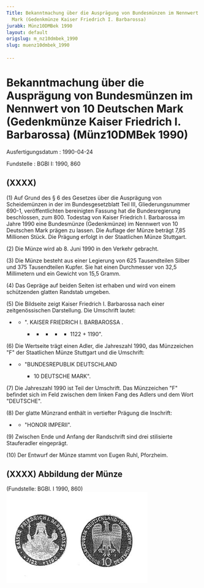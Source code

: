 ```yaml
---
Title: Bekanntmachung über die Ausprägung von Bundesmünzen im Nennwert von 10 Deutschen
  Mark (Gedenkmünze Kaiser Friedrich I. Barbarossa)
jurabk: Münz10DMBek 1990
layout: default
origslug: m_nz10dmbek_1990
slug: muenz10dmbek_1990

---
```


# Bekanntmachung über die Ausprägung von Bundesmünzen im Nennwert von 10 Deutschen Mark (Gedenkmünze Kaiser Friedrich I. Barbarossa) (Münz10DMBek 1990)

Ausfertigungsdatum
:   1990-04-24

Fundstelle
:   BGBl I: 1990, 860



## (XXXX)

(1) Auf Grund des § 6 des Gesetzes über die Ausprägung von Scheidemünzen in der im Bundesgesetzblatt Teil III, Gliederungsnummer 690-1, veröffentlichten bereinigten Fassung hat die Bundesregierung beschlossen, zum 800. Todestag von Kaiser Friedrich I. Barbarossa im Jahre 1990 eine Bundesmünze (Gedenkmünze) im Nennwert von 10 Deutschen Mark prägen zu lassen. Die Auflage der Münze beträgt 7,85 Millionen Stück. Die Prägung erfolgt in der Staatlichen Münze Stuttgart.

(2) Die Münze wird ab 8. Juni 1990 in den Verkehr gebracht.

(3) Die Münze besteht aus einer Legierung von 625 Tausendteilen Silber und 375 Tausendteilen Kupfer. Sie hat einen Durchmesser von 32,5 Millimetern und ein Gewicht von 15,5 Gramm.

(4) Das Gepräge auf beiden Seiten ist erhaben und wird von einem schützenden glatten Randstab umgeben.

(5) Die Bildseite zeigt Kaiser Friedrich I. Barbarossa nach einer zeitgenössischen Darstellung.
Die Umschrift lautet:

*
    *   ". KAISER FRIEDRICH I. BARBAROSSA .

        *
            *
                *
                    *
                        * 1122 + 1190".






















(6) Die Wertseite trägt einen Adler, die Jahreszahl 1990, das Münzzeichen "F" der Staatlichen Münze Stuttgart und die Umschrift:

*
    *   "BUNDESREPUBLIK DEUTSCHLAND

        *   10 DEUTSCHE MARK".










(7) Die Jahreszahl 1990 ist Teil der Umschrift. Das Münzzeichen "F" befindet sich im Feld zwischen dem linken Fang des Adlers und dem Wort "DEUTSCHE".

(8) Der glatte Münzrand enthält in vertiefter Prägung die Inschrift:

*
    *   "HONOR IMPERII".







(9) Zwischen Ende und Anfang der Randschrift sind drei stilisierte Stauferadler eingeprägt.

(10) Der Entwurf der Münze stammt von Eugen Ruhl, Pforzheim.


## (XXXX) Abbildung der Münze

(Fundstelle: BGBl. I 1990, 860)
![bgbl1_1990_j0860_0010.jpg](bgbl1_1990_j0860_0010.jpg)
